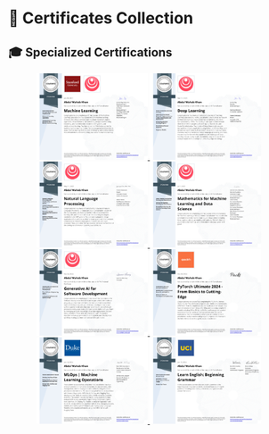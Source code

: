 # 📜 Certificates Collection

## 🎓 Specialized Certifications
<div align="center">
  <a href="certs/machine-learning-specialization.pdf">
    <img src="thumbnails/machine-learning-specialization.jpg" width="200" alt="Machine Learning Specialization">
  </a>
  <a href="certs/deep-learning-specialization.pdf">
    <img src="thumbnails/deep-learning-specialization.jpg" width="200" alt="Deep Learning Specialization">
  </a>
  <a href="certs/nlp-specialization.pdf">
    <img src="thumbnails/nlp-specialization.jpg" width="200" alt="Natural Language Processing Specialization">
  </a>
  <a href="certs/mathematics-for-ml-and-ds-specialization.pdf">
    <img src="thumbnails/mathematics-for-ml-and-ds-specialization.jpg" width="200" alt="Mathematics for ML and DS Specialization">
  </a>
  <a href="certs/gen-ai-for-software-dev-prof.pdf">
    <img src="thumbnails/gen-ai-for-software-dev-prof.jpg" width="200" alt="Mathematics for ML and DS Specialization">
  </a>
  <a href="certs/pytorch-ultimate-2024.pdf">
    <img src="thumbnails/pytorch-ultimate-2024.jpg" width="200" alt="MLOps Duke Specialization">
  </a>
  <a href="certs/mlops-duke-specialization.pdf">
    <img src="thumbnails/mlops-duke-specialization.jpg" width="200" alt="MLOps Duke Specialization">
  </a>
  <a href="certs/learn-english-beginning-grammar.pdf">
    <img src="thumbnails/learn-english-beginning-grammar.jpg" width="200" alt="MLOps Duke Specialization">
  </a>
</div>



